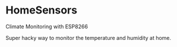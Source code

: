 # HomeSensors
Climate Monitoring with ESP8266

Super hacky way to monitor the temperature and humidity at home.

